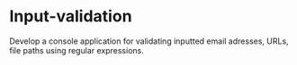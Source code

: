 # Input-validation
Develop a console application for validating inputted email adresses, URLs, file paths using regular expressions.
